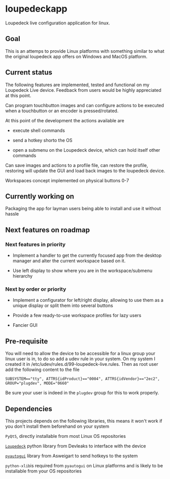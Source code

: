 # loupedeckapp

Loupedeck live configuration application for linux. 

## Goal

This is an attemps to provide Linux platforms with something similar to what the original loupedeck app offers on Windows and MacOS platform.

## Current status

The following features are implemented, tested and functional on my Loupedeck Live device. Feedback from users would be highly appreciated at this point.

Can program touchbutton images and can configure actions to be executed when a touchbutton or an encoder is pressed/rotated.

At this point of the development the actions available are 

* execute shell commands

* send a hotkey shorto the OS

* open a submenu on the Loupedeck device, which can hold itself other commands

Can save images and actions to a profile file, can restore the profile, restoring will update the GUI and load back images to the loupedeck device.

Workspaces concept implemented on physical buttons 0-7

## Currently working on

Packaging the app for layman users being able to install and use it without hassle

## Next features on roadmap

### Next features in priority

* Implement a handler to get the currently focused app from the desktop manager and alter the current workspace based on it.

* Use left display to show where you are in the workspace/submenu hierarchy

### Next by order or priority

* Implement a configurator for left/right display, allowing to use them as a unique display or split them into several buttons

* Provide a few ready-to-use workspace profiles for lazy users

* Fancier GUI


## Pre-requisite

You will need to allow the device to be accessible for a linux group your linux user is in, to do so add a udev rule in your system.
On my system I created it in /etc/udev/rules.d/99-loupedeck-live.rules.
Then as root user add the following content to the file

```
SUBSYSTEM=="tty", ATTRS{idProduct}=="0004", ATTRS{idVendor}=="2ec2", GROUP="plugdev", MODE="0660"
```

Be sure your user is indeed in the `plugdev` group for this to work properly.

## Dependencies

This projects depends on the following libraries, this means it won't work if you don't install them beforehand on your system

`PyQt5`, directly installable from most Linux OS repositories

[`Loupedeck`](https://github.com/devleaks/python-loupedeck-live) python library from Devleaks to interface with the device

[`pyautogui`](https://github.com/asweigart/pyautogui) library from Asweigart to send hotkeys to the system

`python-xlib`is required from `pyautogui` on Linux platforms and is likely to be installable from your OS repositories


